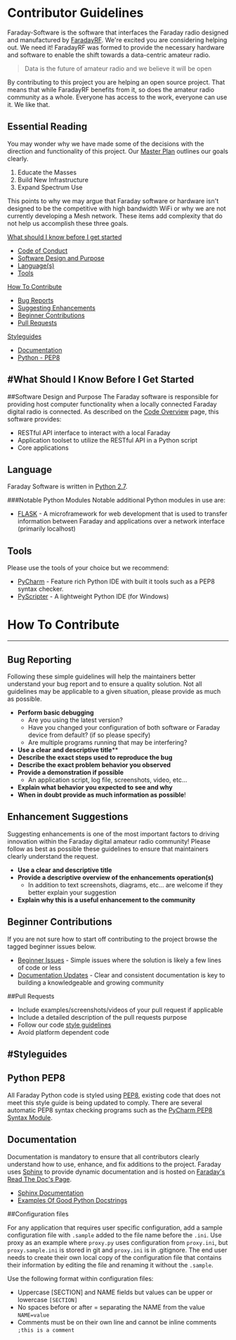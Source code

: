 # Contributor Guidelines

Faraday-Software is the software that interfaces the Faraday radio designed and manufactured by [FaradayRF](https://faradayrf.com/). We're excited you are considering helping out. We need it! FaradayRF was formed to provide the necessary hardware and software to enable the shift towards a data-centric amateur radio.

> Data is the future of amateur radio and we believe it will be open

By contributing to this project you are helping an open source project. That means that while FaradayRF benefits from it, so does the amateur radio community as a whole. Everyone has access to the work, everyone can use it. We like that.

## Essential Reading

You may wonder why we have made some of the decisions with the direction and functionality of this project. Our [Master Plan](https://faradayrf.com/faradayrf-master-plan/) outlines our goals clearly.

 1. Educate the Masses
 2. Build New Infrastructure
 3. Expand Spectrum Use

This points to why we may argue that Faraday software or hardware isn't designed to be the competitive with high bandwidth WiFi or why we are not currently developing a Mesh network. These items add complexity that do not help us accomplish these three goals.

[What should I know before I get started](#get_started)

* [Code of Conduct](#code_of_conduct)
* [Software Design and Purpose](#software_design)
* [Language(s)](#language)
* [Tools](#tools)

[How To Contribute](#how_to_contribute)

* [Bug Reports](#bug_reporting)
* [Suggesting Enhancements](#enhancement_suggestions)
* [Beginner Contributions](#beginner_contributions)
* [Pull Requests](#pull_requests)

[Styleguides](#styleguides)

* [Documentation](#documentation)
* [Python - PEP8](#pep8)

#What Should I Know Before I Get Started <a name="get_started"></a>
---

##Software Design and Purpose <a name="software_design"></a>
The Faraday software is responsible for providing host computer functionality when a locally connected Faraday digital radio is connected. As described on the [Code Overview](https://faradayrf.com/code/) page, this software provides:

* RESTful API interface to interact with a local Faraday
* Application toolset to utilize the RESTful API in a Python script
* Core applications


## Language <a name="language"></a>
Faraday Software is written in [Python 2.7](https://www.python.org/downloads/).

###Notable Python Modules <a name="notable_python_modules"></a>
Notable additional Python modules in use are:

* [FLASK](http://flask.pocoo.org/) - A microframework for web development that is used to transfer information between Faraday and applications over a network interface (primarily localhost)

## Tools<a name="tools"></a>
Please use the tools of your choice but we recommend:

* [PyCharm](https://www.jetbrains.com/pycharm/?fromMenu) - Feature rich Python IDE with built it tools such as a PEP8 syntax checker.
* [PyScripter](https://sourceforge.net/projects/pyscripter/) - A lightweight Python IDE (for Windows)

# How To Contribute <a name="how_to_contribute"></a>

---

## Bug Reporting <a name="bug_reporting"></a>

Following these simple guidelines will help the maintainers better understand your bug report and to ensure a quality solution. Not all guidelines may be applicable to a given situation, please provide as much as possible.

* **Perform basic debugging**
  * Are you using the latest version?
  * Have you changed your configuration of both software or Faraday device from default? (if so please specify)
  * Are multiple programs running that may be interfering?
* **Use a clear and descriptive title****
* **Describe the exact steps used to reproduce the bug**
* **Describe the exact problem behavior you observed**
* **Provide a demonstration if possible**
  * An application script, log file, screenshots, video, etc...
* **Explain what behavior you expected to see and why**
* **When in doubt provide as much information as possible**!

## Enhancement Suggestions <a name="enhancement_suggestions"></a>

Suggesting enhancements is one of the most important factors to driving innovation within the Faraday digital amateur radio community! Please follow as best as possible these guidelines to ensure that maintainers clearly understand the request.

* **Use a clear and descriptive title**
* **Provide a descriptive overview of the enhancements operation(s)**
  * In addition to text screenshots, diagrams, etc... are welcome if they better explain your suggestion
* **Explain why this is a useful enhancement to the community**


## Beginner Contributions <a name="beginner_contributions"></a>

If you are not sure how to start off contributing to the project browse the tagged beginner issues below.

* [Beginner Issues](https://github.com/FaradayRF/Faraday-Software/labels/Beginner) - Simple issues where the solution is likely a few lines of code or less
* [Documentation Updates](https://github.com/FaradayRF/Faraday-Software/labels/Documentation) - Clear and consistent documentation is key to building a knowledgeable and growing community


##Pull Requests <a name="pull_requests"></a>

* Include examples/screenshots/videos of your pull request if applicable
* Include a detailed description of the pull requests purpose
* Follow our code [style guidelines](#styleguides)
* Avoid platform dependent code
 

#Styleguides <a name="styleguides"></a>
---

## Python PEP8 <a name="pep8"></a>

All Faraday Python code is styled using [PEP8](https://www.python.org/dev/peps/pep-0008/), existing code that does not meet this style guide is being updated to comply. There are several automatic PEP8 syntax checking programs such as the [PyCharm PEP8 Syntax Module](https://blog.jetbrains.com/pycharm/2013/02/long-awaited-pep-8-checks-on-the-fly-improved-doctest-support-and-more-in-pycharm-2-7/).

## Documentation <a name="documentation"></a>

Documentation is mandatory to ensure that all contributors clearly understand how to use, enhance, and fix additions to the project. Faraday uses [Sphinx](http://www.sphinx-doc.org/en/stable/index.html) to provide dynamic documentation and is hosted on [Faraday's Read The Doc's Page](http://faraday-software.readthedocs.io/en/latest/).

* [Sphinx Documentation](http://www.sphinx-doc.org/en/stable/contents.html)
* [Examples Of Good Python Docstrings](http://www.sphinx-doc.org/en/stable/ext/example_google.html)

##Configuration files

For any application that requires user specific configuration, add a sample configuration file with `.sample` added to the file name before the `.ini`. Use proxy as an example where `proxy.py` uses configuration from `proxy.ini`, but `proxy.sample.ini` is stored in git and `proxy.ini` is in .gitignore. The end user needs to create their own local copy of the configuration file that contains their information by editing the file and renaming it without the `.sample`.

Use the following format within configuration files:
* Uppercase [SECTION] and NAME fields but values can be upper or lowercase
`[SECTION]`
* No spaces before or after = separating the NAME from the value
`NAME=value`
* Comments must be on their own line and cannot be inline comments
`;this is a comment`